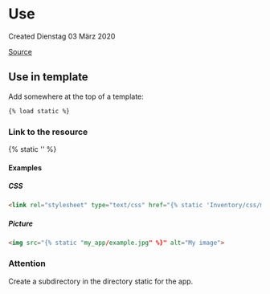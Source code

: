 # Use
Created Dienstag 03 März 2020

[Source](https://docs.djangoproject.com/en/3.0/howto/static-files/)

Use in template
---------------
Add somewhere at the top of a template:
```html
{% load static %}
```


### Link to the  resource
{% static '<app name><path to resource>' %}

#### Examples

##### CSS
```html
<link rel="stylesheet" type="text/css" href="{% static 'Inventory/css/main.css' %}" media="screen,projection" />
```


##### Picture
```html
<img src="{% static "my_app/example.jpg" %}" alt="My image">
```


### Attention
Create a <app name> subdirectory in the directory static for the app.

